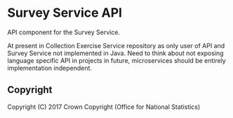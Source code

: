# Survey Service API

API component for the Survey Service. 

At present in Collection Exercise Service repository as only user of API and Survey Service not implemented in Java. Need to think about not exposing language specific API in projects in future, microservices should be entirely implementation independent.

## Copyright
Copyright (C) 2017 Crown Copyright (Office for National Statistics)
